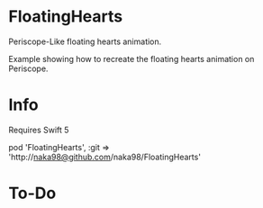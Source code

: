 # FloatingHearts
Periscope-Like floating hearts animation.

Example showing how to recreate the floating hearts animation on Periscope.

# Info
Requires Swift 5

pod 'FloatingHearts', :git => 'http://naka98@github.com/naka98/FloatingHearts'

# To-Do

